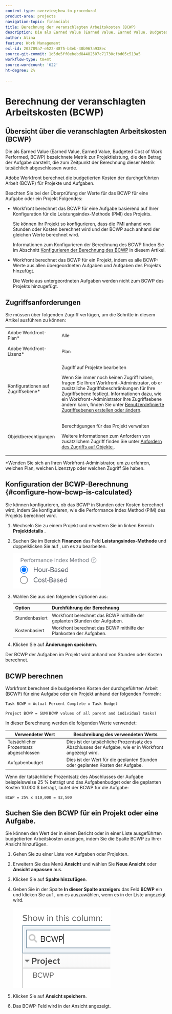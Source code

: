 ```yaml
---
content-type: overview;how-to-procedural
product-area: projects
navigation-topic: financials
title: Berechnung der veranschlagten Arbeitskosten (BCWP)
description: Die als Earned Value (Earned Value, Earned Value, Budgeted Cost of Work Performed, BCWP) bezeichnete Metrik zur Projektleistung, die den Betrag der Aufgabe darstellt, die zum Zeitpunkt der Berechnung dieser Metrik tatsächlich abgeschlossen wurde.
author: Alina
feature: Work Management
exl-id: 203709a7-e522-4875-b3eb-40b967a938ec
source-git-commit: 1d5de5ff0ebebd84482507c71730cfbd05c513a5
workflow-type: tm+mt
source-wordcount: '622'
ht-degree: 2%

---
```


# Berechnung der veranschlagten Arbeitskosten (BCWP)

## Übersicht über die veranschlagten Arbeitskosten (BCWP)

Die als Earned Value (Earned Value, Earned Value, Budgeted Cost of Work Performed, BCWP) bezeichnete Metrik zur Projektleistung, die den Betrag der Aufgabe darstellt, die zum Zeitpunkt der Berechnung dieser Metrik tatsächlich abgeschlossen wurde.

Adobe Workfront berechnet die budgetierten Kosten der durchgeführten Arbeit (BCWP) für Projekte und Aufgaben.

Beachten Sie bei der Überprüfung der Werte für das BCWP für eine Aufgabe oder ein Projekt Folgendes:

* Workfront berechnet das BCWP für eine Aufgabe basierend auf Ihrer Konfiguration für die Leistungsindex-Methode (PMI) des Projekts.

  Sie können Ihr Projekt so konfigurieren, dass die PMI anhand von Stunden oder Kosten berechnet wird und der BCWP auch anhand der gleichen Werte berechnet wird.

  Informationen zum Konfigurieren der Berechnung des BCWP finden Sie im Abschnitt [Konfigurieren der Berechnung des BCWP](#configure-how-bcwp-is-calculated) in diesem Artikel.

* Workfront berechnet das BCWP für ein Projekt, indem es alle BCWP-Werte aus allen übergeordneten Aufgaben und Aufgaben des Projekts hinzufügt.

  Die Werte aus untergeordneten Aufgaben werden nicht zum BCWP des Projekts hinzugefügt.

## Zugriffsanforderungen

Sie müssen über folgenden Zugriff verfügen, um die Schritte in diesem Artikel ausführen zu können:

<table style="table-layout:auto"> 
 <col> 
 <col> 
 <tbody> 
  <tr> 
   <td role="rowheader">Adobe Workfront-Plan*</td> 
   <td> <p>Alle</p> </td> 
  </tr> 
  <tr> 
   <td role="rowheader">Adobe Workfront-Lizenz*</td> 
   <td> <p>Plan </p> </td> 
  </tr> 
  <tr> 
   <td role="rowheader">Konfigurationen auf Zugriffsebene*</td> 
   <td> <p>Zugriff auf Projekte bearbeiten</p> <p>Wenn Sie immer noch keinen Zugriff haben, fragen Sie Ihren Workfront-Administrator, ob er zusätzliche Zugriffsbeschränkungen für Ihre Zugriffsebene festlegt. Informationen dazu, wie ein Workfront-Administrator Ihre Zugriffsebene ändern kann, finden Sie unter <a href="../../../administration-and-setup/add-users/configure-and-grant-access/create-modify-access-levels.md" class="MCXref xref">Benutzerdefinierte Zugriffsebenen erstellen oder ändern</a>.</p> </td> 
  </tr> 
  <tr> 
   <td role="rowheader">Objektberechtigungen</td> 
   <td> <p>Berechtigungen für das Projekt verwalten</p> <p>Weitere Informationen zum Anfordern von zusätzlichem Zugriff finden Sie unter <a href="../../../workfront-basics/grant-and-request-access-to-objects/request-access.md" class="MCXref xref">Anfordern des Zugriffs auf Objekte </a>.</p> </td> 
  </tr> 
 </tbody> 
</table>

&#42;Wenden Sie sich an Ihren Workfront-Administrator, um zu erfahren, welchen Plan, welchen Lizenztyp oder welchen Zugriff Sie haben.

## Konfiguration der BCWP-Berechnung {#configure-how-bcwp-is-calculated}

Sie können konfigurieren, ob das BCWP in Stunden oder Kosten berechnet wird, indem Sie konfigurieren, wie die Performance Index Method (PIM) des Projekts berechnet wird.

1. Wechseln Sie zu einem Projekt und erweitern Sie im linken Bereich **Projektdetails** .
1. Suchen Sie im Bereich **Finanzen** das Feld **Leistungsindex-Methode** und doppelklicken Sie auf , um es zu bearbeiten.

   ![](assets/pim-options-hour-cost-based-nwe.png)

1. Wählen Sie aus den folgenden Optionen aus:

   | Option | Durchführung der Berechnung |
   |---|---|
   | Stundenbasiert | Workfront berechnet das BCWP mithilfe der geplanten Stunden der Aufgaben. |
   | Kostenbasiert | Workfront berechnet das BCWP mithilfe der Plankosten der Aufgaben. |

1. Klicken Sie auf **Änderungen speichern**.

Der BCWP der Aufgaben im Projekt wird anhand von Stunden oder Kosten berechnet.

## BCWP berechnen

Workfront berechnet die budgetierten Kosten der durchgeführten Arbeit (BCWP) für eine Aufgabe oder ein Projekt anhand der folgenden Formeln:

```
Task BCWP = Actual Percent Complete x Task Budget
```

```
Project BCWP = SUM(BCWP values of all parent and individual tasks)
```

In dieser Berechnung werden die folgenden Werte verwendet:

| Verwendeter Wert | Beschreibung des verwendeten Werts |
|---|---|
| Tatsächlicher Prozentsatz abgeschlossen | Dies ist der tatsächliche Prozentsatz des Abschlusses der Aufgabe, wie er in Workfront angezeigt wird. |
| Aufgabenbudget | Dies ist der Wert für die geplanten Stunden oder geplanten Kosten der Aufgabe. |

Wenn der tatsächliche Prozentsatz des Abschlusses der Aufgabe beispielsweise 25 % beträgt und das Aufgabenbudget oder die geplanten Kosten 10.000 $ beträgt, lautet der BCWP für die Aufgabe:

```
BCWP = 25% x $10,000 = $2,500
```

## Suchen Sie den BCWP für ein Projekt oder eine Aufgabe.

Sie können den Wert der in einem Bericht oder in einer Liste ausgeführten budgetierten Arbeitskosten anzeigen, indem Sie die Spalte BCWP zu Ihrer Ansicht hinzufügen.

1. Gehen Sie zu einer Liste von Aufgaben oder Projekten.
1. Erweitern Sie das Menü **Ansicht** und wählen Sie **Neue Ansicht** oder **Ansicht anpassen** aus.

1. Klicken Sie auf **Spalte hinzufügen**.
1. Geben Sie in der Spalte **In dieser Spalte anzeigen:** das Feld **BCWP** ein und klicken Sie auf , um es auszuwählen, wenn es in der Liste angezeigt wird.

   ![](assets/bcwp-project-view.png)

1. Klicken Sie auf **Ansicht speichern**.
1. Das BCWP-Feld wird in der Ansicht angezeigt.
